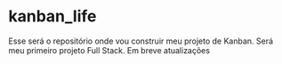 # kanban_life
Esse será o repositório onde vou construir meu projeto de Kanban. Será meu primeiro projeto Full Stack. Em breve atualizações
